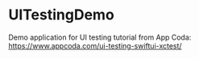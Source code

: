 # UITestingDemo
Demo application for UI testing tutorial from App Coda: https://www.appcoda.com/ui-testing-swiftui-xctest/
